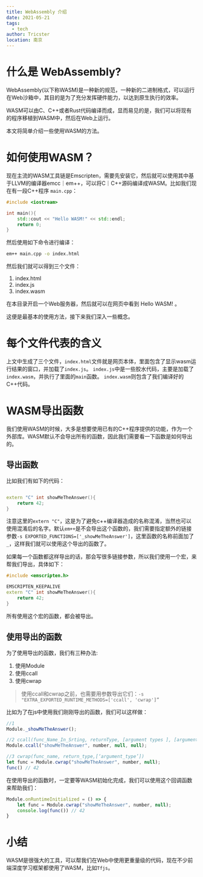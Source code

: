 ```yaml
---
title: WebAssembly 介绍
date: 2021-05-21
tags: 
  - tech
author: Tricster
location: 南京
---
```


# 什么是 WebAssembly?

WebAssembly(以下称WASM)是一种新的规范，一种新的二进制格式，可以运行在Web沙箱中，其目的是为了充分发挥硬件能力，以达到原生执行的效率。

WASM可以由C、C++或者Rust代码编译而成，显而易见的是，我们可以将现有的程序移植到WASM中，然后在Web上运行。

本文将简单介绍一些使用WASM的方法。

# 如何使用WASM？

现在主流的WASM工具链是Emscripten，需要先安装它，然后就可以使用其中基于LLVM的编译器emcc｜em++，可以将C｜C++源码编译成WASM。比如我们现在有一段C++程序 `main.cpp`：

```c++
#include <iostream>

int main(){
    std::cout << "Hello WASM!" << std::endl;
    return 0;
}

```

然后使用如下命令进行编译：

```bash 
em++ main.cpp -o index.html
```

然后我们就可以得到三个文件：

1. index.html
2. index.js
3. index.wasm

在本目录开启一个Web服务器，然后就可以在网页中看到 Hello WASM! 。

这便是最基本的使用方法，接下来我们深入一些概念。

# 每个文件代表的含义

上文中生成了三个文件，`index.html`文件就是网页本体，里面包含了显示wasm运行结果的窗口，并加载了`index.js`。
`index.js`中是一些胶水代码，主要是加载了`index.wasm`，并执行了里面的`main`函数。
`index.wasm`则包含了我们编译好的C++代码。

# WASM导出函数

我们使用WASM的时候，大多是想要使用已有的C++程序提供的功能，作为一个外部库。WASM默认不会导出所有的函数，因此我们需要看一下函数是如何导出的。

## 导出函数

比如我们有如下的代码：

```c++

extern "C" int showMeTheAnswer(){
    return 42;
}

```

注意这里的`extern "C"`，这是为了避免c++编译器造成的名称混淆，当然也可以使用混淆后的名字。默认`em++`是不会导出这个函数的，我们需要指定额外的链接参数`-s EXPORTED_FUNCTIONS=['_showMeTheAnswer']`，这里函数的名称前面加了`_`，这样我们就可以使用这个导出的函数了。

如果每一个函数都这样导出的话，那会写很多链接参数，所以我们使用一个宏，来帮我们导出，具体如下：

```c++
#include <emscripten.h>

EMSCRIPTEN_KEEPALIVE
extern "C" int showMeTheAnswer(){
    return 42;
}

```

所有使用这个宏的函数，都会被导出。

## 使用导出的函数

为了使用导出的函数，我们有三种办法:

1. 使用Module
2. 使用ccall
3. 使用cwrap

> 使用ccall和cwrap之前，也需要用参数导出它们：`-s "EXTRA_EXPORTED_RUNTIME_METHODS=['ccall', 'cwrap']”`

比如为了在js中使用我们刚刚导出的函数，我们可以这样做：

```js
//1 
Module._showMeTheAnswer();

//2 ccall(func_Name_In_Srting, returnType, [argument types ], [arguments]))
Module.ccall("showMeTheAnswer", number, null, null);

//3 cwrap(func_name, return_type,[‘argument_type’])
let func = Module.cwrap("showMeTheAnswer", number, null);
func() // 42

```


在使用导出的函数时，一定要等WASM初始化完成，我们可以使用这个回调函数来帮助我们：

```js
Module.onRuntimeInitialized = () => {
    let func = Module.cwrap("showMeTheAnswer", number, null);
    console.log(func()) // 42
}

```

# 小结

WASM是很强大的工具，可以帮我们在Web中使用更重量级的代码，现在不少前端深度学习框架都使用了WASM，比如`Tfjs`。